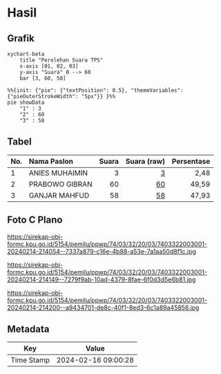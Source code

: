 # Hasil

## Grafik

```mermaid
xychart-beta
    title "Perolehan Suara TPS"
    x-axis [01, 02, 03]
    y-axis "Suara" 0 --> 60
    bar [3, 60, 58]
```

```mermaid
%%{init: {"pie": {"textPosition": 0.5}, "themeVariables": {"pieOuterStrokeWidth": "5px"}} }%%
pie showData
    "1" : 3
    "2" : 60
    "3" : 58
```

## Tabel

| No. | Nama Paslon    | Suara | Suara (raw) | Persentase |
|:--- |:-------------- | -----:| -----------:| ----------:|
| 1   | ANIES MUHAIMIN | 3     | [3][p-1]    | 2,48       |
| 2   | PRABOWO GIBRAN | 60    | [60][p-2]   | 49,59      |
| 3   | GANJAR MAHFUD  | 58    | [58][p-3]   | 47,93      |


[p-1]: https://github.com/gigit-pemilu/pemilu-2024-74-sulawesi-tenggara/blob/main/pilpres/hitung-suara/sub/74-sulawesi-tenggara/sub/03-muna/sub/32-tongkuno-selatan/sub/2003-kulidawa/sub/001-tps/sub/paslon-1.txt
[p-2]: https://github.com/gigit-pemilu/pemilu-2024-74-sulawesi-tenggara/blob/main/pilpres/hitung-suara/sub/74-sulawesi-tenggara/sub/03-muna/sub/32-tongkuno-selatan/sub/2003-kulidawa/sub/001-tps/sub/paslon-2.txt
[p-3]: https://github.com/gigit-pemilu/pemilu-2024-74-sulawesi-tenggara/blob/main/pilpres/hitung-suara/sub/74-sulawesi-tenggara/sub/03-muna/sub/32-tongkuno-selatan/sub/2003-kulidawa/sub/001-tps/sub/paslon-3.txt

## Foto C Plano

https://sirekap-obj-formc.kpu.go.id/5154/pemilu/ppwp/74/03/32/20/03/7403322003001-20240214-214054--7337a879-c16e-4b88-a53e-7a1aa50d8f1c.jpg

https://sirekap-obj-formc.kpu.go.id/5154/pemilu/ppwp/74/03/32/20/03/7403322003001-20240214-214149--7279f9ab-10ad-4379-8fae-6f0d3d5e6b81.jpg

https://sirekap-obj-formc.kpu.go.id/5154/pemilu/ppwp/74/03/32/20/03/7403322003001-20240214-214200--a9434701-de8c-40f1-8ed3-6c1a89a45856.jpg


## Metadata

| Key        | Value               |
| ---------- | ------------------- |
| Time Stamp | 2024-02-16 09:00:28 |



